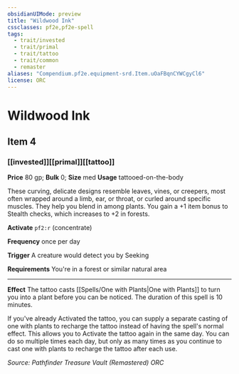 ```yaml
---
obsidianUIMode: preview
title: "Wildwood Ink"
cssclasses: pf2e,pf2e-spell
tags:
  - trait/invested
  - trait/primal
  - trait/tattoo
  - trait/common
  - remaster
aliases: "Compendium.pf2e.equipment-srd.Item.uOaFBqnCYWCgyCl6"
license: ORC
---
```

# Wildwood Ink
## Item 4
### [[invested]][[primal]][[tattoo]]


**Price** 80 gp; 
**Bulk** 0; **Size** med
**Usage** tattooed-on-the-body

These curving, delicate designs resemble leaves, vines, or creepers, most often wrapped around a limb, ear, or throat, or curled around specific muscles. They help you blend in among plants. You gain a +1 item bonus to Stealth checks, which increases to +2 in forests.

**Activate** `pf2:r` (concentrate)

**Frequency** once per day

**Trigger** A creature would detect you by Seeking

**Requirements** You're in a forest or similar natural area

* * *

**Effect** The tattoo casts [[Spells/One with Plants|One with Plants]] to turn you into a plant before you can be noticed. The duration of this spell is 10 minutes.

If you've already Activated the tattoo, you can supply a separate casting of one with plants to recharge the tattoo instead of having the spell's normal effect. This allows you to Activate the tattoo again in the same day. You can do so multiple times each day, but only as many times as you continue to cast one with plants to recharge the tattoo after each use.

*Source: Pathfinder Treasure Vault (Remastered)*
*ORC*